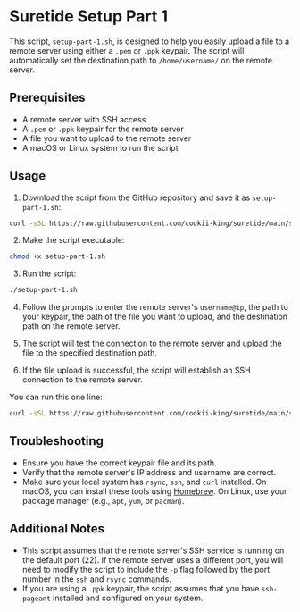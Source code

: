 # Suretide Setup Part 1

This script, `setup-part-1.sh`, is designed to help you easily upload a file to a remote server using either a `.pem` or `.ppk` keypair. The script will automatically set the destination path to `/home/username/` on the remote server.

## Prerequisites

- A remote server with SSH access
- A `.pem` or `.ppk` keypair for the remote server
- A file you want to upload to the remote server
- A macOS or Linux system to run the script

## Usage

1. Download the script from the GitHub repository and save it as `setup-part-1.sh`:

```bash
curl -sSL https://raw.githubusercontent.com/cookii-king/suretide/main/setup-part-1.sh -o setup-part-1.sh
```

2. Make the script executable:

```bash
chmod +x setup-part-1.sh
```

3. Run the script:

```bash
./setup-part-1.sh
```

4. Follow the prompts to enter the remote server's `username@ip`, the path to your keypair, the path of the file you want to upload, and the destination path on the remote server.

5. The script will test the connection to the remote server and upload the file to the specified destination path.

6. If the file upload is successful, the script will establish an SSH connection to the remote server.

You can run this one line:

```bash
curl -sSL https://raw.githubusercontent.com/cookii-king/suretide/main/setup-part-1.sh -o setup-part-1.sh && chmod +x setup-part-1.sh && ./setup-part-1.sh
```

## Troubleshooting

- Ensure you have the correct keypair file and its path.
- Verify that the remote server's IP address and username are correct.
- Make sure your local system has `rsync`, `ssh`, and `curl` installed. On macOS, you can install these tools using [Homebrew](https://brew.sh/). On Linux, use your package manager (e.g., `apt`, `yum`, or `pacman`).

## Additional Notes

- This script assumes that the remote server's SSH service is running on the default port (22). If the remote server uses a different port, you will need to modify the script to include the `-p` flag followed by the port number in the `ssh` and `rsync` commands.
- If you are using a `.ppk` keypair, the script assumes that you have `ssh-pageant` installed and configured on your system.
